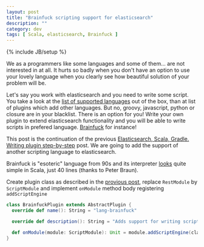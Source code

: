 ```yaml
---
layout: post
title: "Brainfuck scripting support for elasticsearch"
description: "" 
category: dev
tags: [ Scala, elasticsearch, Brainfuck ]
---
```

{% include JB/setup %}

We as a programmers like some languages and some of them... are not interested in at all. It hurts so badly when you don't have an option to use your lovely language when you clearly see how beautiful solution of your problem will be. 

Let's say you work with elasticsearch and you need to write some script. You take a look at the [list of supported languages][es-list-supported-lang] out of the box, than at list of plugins which add other languages. But no, groovy, javascript, python or closure are in your blacklist. There is an option for you! Write your own plugin to extend elasticsearch functionality and you will be able to write scripts in prefered language. [Brainfuck][brainfuck] for instance!

This post is the continuation of the previous [Elasticsearch, Scala, Gradle. Writing plugin step-by-step][hw-plugin] post. We are going to add the support of another scripting language to elasticsearch. 

Brainfuck is "esoteric" language from 90s and its interpreter [looks][brainfuck-int] quite simple in Scala, just 40 lines (thanks to Peter Braun). 

Create plugin class as described in the [provious post][hw-plugin], replace `RestModule` by `ScriptModule` and implement `onModule` method body registering `addScriptEngine`

```scala
class BrainfuckPlugin extends AbstractPlugin {
  override def name(): String = "lang-brainfuck"

  override def description(): String = "Adds support for writing scripts in Brainfuck"

  def onModule(module: ScriptModule): Unit = module.addScriptEngine(classOf[BrainfuckScriptEngineService])
}
```

[hw-plugin]: http://mylifeecho.com/dev/elasticsearch-plugin-scala/
[brainfuck]: https://en.wikipedia.org/wiki/Brainfuck
[brainfuck-int]: http://peter-braun.org/2012/07/brainfuck-interpreter-in-40-lines-of-scala/
[es-list-supported-lang]: https://www.elastic.co/guide/en/elasticsearch/reference/1.7/modules-plugins.html#scripting
